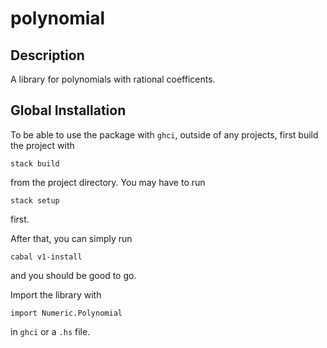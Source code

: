 # polynomial

## Description

A library for polynomials with rational coefficents.

## Global Installation

To be able to use the package with `ghci`, outside of any projects, first build the project with
```
stack build
```
from the project directory.
You may have to run
```
stack setup
```
first.

After that, you can simply run
```
cabal v1-install
```
and you should be good to go.

Import the library with
```
import Numeric.Polynomial
```
in `ghci` or a `.hs` file.
